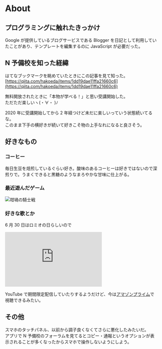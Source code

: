 # About

## プログラミングに触れたきっかけ

Google が提供しているブログサービスである Blogger を日記として利用していたことがあり、テンプレートを編集するのに JavaScript が必要だった。

## N 予備校を知った経緯

はてなブックマークを眺めていたときにこの記事を見て知った。  
[https://qiita.com/hakoeda/items/1dd19dae11ffa21660c6](https://qiita.com/hakoeda/items/1dd19dae11ffa21660c6)

無料開放されたときに「本物が学べる！」と思い受講開始した。  
ただただ楽しいヽ(・∀・ )ﾉ

2020 年に受講開始してから 2 年経つけど未だに楽しいっていう状態続いてるな。  
このまま下手の横好きが続いて好きこそ物の上手なれになると良さそう。

## 好きなもの

### コーヒー

毎日生豆を焙煎しているぐらい好き。酸味のあるコーヒーは好きではないので深煎りで。うまくできると黒糖のようなまろやかな甘味に仕上がる。

### 最近遊んだゲーム

<img src="{{prepend: site.url}}images/crucible_knight.gif" alt="坩堝の騎士戦" />

### 好きな歌とか

6 月 30 日はロミオの日らしいので

<div>
<iframe width="320" height="180" src="https://www.youtube-nocookie.com/embed/7O2oqavJ5fg?end=83" title="YouTube video player" frameborder="0" allow="accelerometer; autoplay; clipboard-write; encrypted-media; gyroscope; picture-in-picture" allowfullscreen></iframe>
</div>

YouTube で期間限定配信していたりするようだけど、今は[アマゾンプライム](https://www.amazon.co.jp/dp/B00J8FAKN0)で視聴できるみたい。

## その他

スマホのタッチパネル、以前から調子良くなくてさらに悪化したみたいだ。  
アプリで N 予備校のフォーラムを見てるとコピー・通報というオプションが表示されることが多くなったからスマホで操作しないようにしよう。
